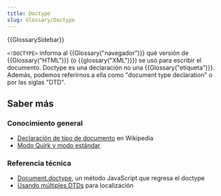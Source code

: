 ```yaml
---
title: Doctype
slug: Glossary/Doctype
---
```


{{GlossarySidebar}}

`<!DOCTYPE>` informa al {{Glossary("navegador")}} qué versión de {{Glossary("HTML")}} (o {{glossary("XML")}}) se usó para escribir el documento. Doctype es una declaración no una {{Glossary("etiqueta")}}. Además, podemos referirnos a ella como "document type declaration" o por las siglas "DTD".

## Saber más

### Conocimiento general

- [Declaración de tipo de documento](https://es.wikipedia.org/wiki/Declaraci%C3%B3n_de_tipo_de_documento) en Wikipedia
- [Modo Quirk y modo estándar](/es/docs/Quirks_Mode_and_Standards_Mode)

### Referencia técnica

- [Document.doctype](/es/docs/Web/API/Document/doctype), un método JavaScript que regresa el doctype
- [Usando múltiples DTDs](/es/docs/Using_multiple_DTDs) para localización
